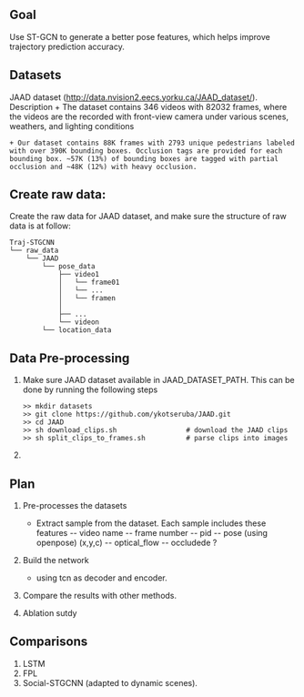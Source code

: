 

## Goal 

Use ST-GCN to generate a better pose features, which helps improve trajectory prediction accuracy. 

## Datasets

JAAD dataset (http://data.nvision2.eecs.yorku.ca/JAAD_dataset/). 
Description 
    + The dataset contains 346 videos with 82032 frames, where the videos are the
    recorded with front-view camera under various scenes,
    weathers, and lighting conditions
 
    + Our dataset contains 88K frames with 2793 unique pedestrians labeled with over 390K bounding boxes. Occlusion tags are provided for each bounding box. ~57K (13%) of bounding boxes are tagged with partial occlusion and ~48K (12%) with heavy occlusion.


## Create raw data: 
  
  Create the raw data for JAAD dataset, and make sure the structure of raw data is at follow:

```
Traj-STGCNN
└── raw_data
    └── JAAD
        └── pose_data
            ├── video1
            │   └── frame01
            │   └── ...
            │   └── framen    
            │       
            ├── ...
            └── videon
        └── location_data
```



## Data Pre-processing


1. Make sure JAAD dataset available in JAAD_DATASET_PATH. This can be done by
   running the following steps
   ```
   >> mkdir datasets
   >> git clone https://github.com/ykotseruba/JAAD.git 
   >> cd JAAD 
   >> sh download_clips.sh                 # download the JAAD clips 
   >> sh split_clips_to_frames.sh          # parse clips into images 
   ```
2. 


## Plan 
1. Pre-processes the datasets 
    + Extract sample from the dataset. Each sample includes these features
        -- video name 
        -- frame number
        -- pid 
        -- pose (using openpose) (x,y,c)
        -- optical_flow
        -- occludede ?

2. Build the network  
    + using tcn as decoder and encoder. 


3. Compare the results with other methods. 
    

4. Ablation sutdy


## Comparisons
1. LSTM 
2. FPL 
2. Social-STGCNN (adapted to dynamic scenes).

    







